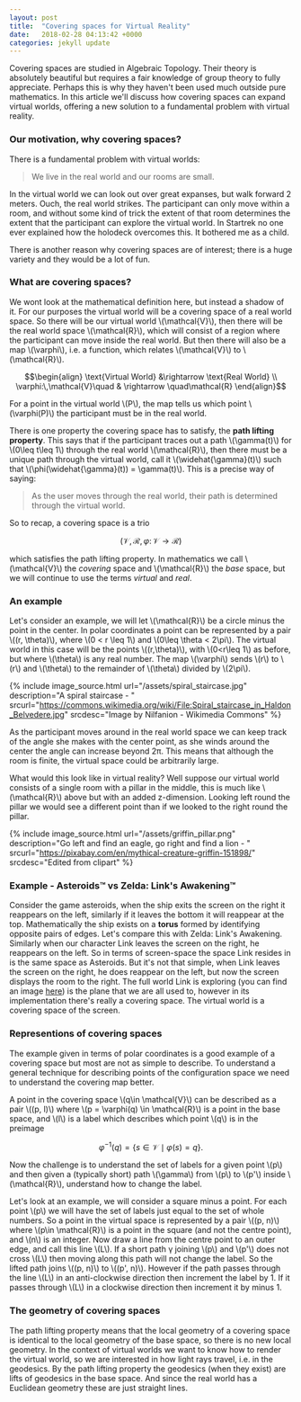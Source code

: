 ```yaml
---
layout: post
title:  "Covering spaces for Virtual Reality"
date:   2018-02-28 04:13:42 +0000
categories: jekyll update
---
```

Covering spaces are studied in Algebraic Topology.  Their theory is absolutely beautiful but requires a fair knowledge of group theory to fully appreciate.  Perhaps this is why they haven't been used much outside pure mathematics.  In this article we'll discuss how covering spaces can expand virtual worlds, offering a new solution to a fundamental problem with virtual reality.

### Our motivation, why covering spaces?

There is a fundamental problem with virtual worlds:

> We live in the real world and our rooms are small.

In the virtual world we can look out over great expanses, but walk forward 2 meters.  Ouch, the real world strikes.  The participant can only move within a room, and without some kind of trick the extent of that room determines the extent that the participant can explore the virtual world.  In Startrek no one ever explained how the holodeck overcomes this.  It bothered me as a child.

There is another reason why covering spaces are of interest; there is a huge variety and they would be a lot of fun.

### What are covering spaces?

We wont look at the mathematical definition here, but instead a shadow of it.
For our purposes the virtual world will be a covering space of a real world space.
So there will be our virtual world \\(\mathcal{V}\\), then there will be the real world space \\(\mathcal{R}\\), which will consist of a region where the participant can move inside the real world.
But then there will also be a map \\(\varphi\\), i.e. a function, which relates \\(\mathcal{V}\\) to \\(\mathcal{R}\\).  

$$\begin{align}
 \text{Virtual World} &\rightarrow \text{Real World} \\
 \varphi:\,\mathcal{V}\quad & \rightarrow \quad\mathcal{R}
\end{align}$$

For a point in the virtual world \\(P\\), the map tells us which point \\(\varphi(P)\\) the participant must be in the real world.

There is one property the covering space has to satisfy, the **path lifting property**.  This says that if the participant traces out a path \\(\gamma(t)\\) for \\(0\leq t\leq 1\\) through the real world \\(\mathcal{R}\\), then there must be a unique path through the virtual world, call it \\(\widehat{\gamma}(t)\\) such that \\(\phi(\widehat{\gamma}(t)) = \gamma(t)\\).  This is a precise way of saying:

> As the user moves through the real world, their path is determined through the virtual world.

So to recap, a covering space is a trio

$$(\mathcal{V}, \mathcal{R}, \varphi:\,\mathcal{V}\rightarrow\mathcal{R})$$

which satisfies the path lifting property.
In mathematics we call \\(\mathcal{V}\\) the *covering* space and \\(\mathcal{R}\\) the *base* space, but we will continue to use the terms *virtual* and *real*.

### An example

Let's consider an example, we will let \\(\mathcal{R}\\) be a circle minus the point in the center.
In polar coordinates a point can be represented by a pair \\((r, \theta)\\), where \\(0 < r \leq 1\\) and \\(0\leq \theta < 2\pi\\).  The virtual world in this case will be the points \\((r,\theta)\\), with \\(0<r\leq 1\\) as before, but where \\(\theta\\) is any real number.  The map \\(\varphi\\) sends \\(r\\) to \\(r\\) and \\(\theta\\) to the remainder of \\(\theta\\) divided by \\(2\pi\\).

{% include image_source.html url="/assets/spiral_staircase.jpg" description="A spiral staircase - " srcurl="https://commons.wikimedia.org/wiki/File:Spiral_staircase_in_Haldon_Belvedere.jpg" srcdesc="Image by Nilfanion - Wikimedia Commons" %}

As the participant moves around in the real world space we can keep track of the angle she makes with the center point, as she winds around the center the angle can increase beyond 2&pi;.  This means that although the room is finite, the virtual space could be arbitrarily large.

What would this look like in virtual reality?  Well suppose our virtual world consists of a single room with a pillar in the middle, this is much like \\(\mathcal{R}\\) above but with an added z-dimension.  Looking left round the pillar we would see a different point than if we looked to the right round the pillar.

{% include image_source.html url="/assets/griffin_pillar.png" description="Go left and find an eagle, go right and find a lion - " srcurl="https://pixabay.com/en/mythical-creature-griffin-151898/" srcdesc="Edited from clipart" %}

### Example - Asteroids&trade; vs Zelda: Link's Awakening&trade;

Consider the game asteroids, when the ship exits the screen on the right it reappears on the left, similarly if it leaves the bottom it will reappear at the top.  Mathematically the ship exists on a **torus** formed by identifying opposite pairs of edges.
Let's compare this with Zelda: Link's Awakening.  Similarly when our character Link leaves the screen on the right, he reappears on the left.  So in terms of screen-space the space Link resides in is the same space as Asteroids.  But it's not that simple, when Link leaves the screen on the right, he does reappear on the left, but now the screen displays the room to the right.
The full world Link is exploring
(you can find an image [here](http://www.zeldaelements.net/images/games/links_awakening/maps/worldmap.png))
is the plane that we are all used to, however in its implementation there's really a covering space.  The virtual world is a covering space of the screen.

### Representions of covering spaces

The example given in terms of polar coordinates is a good example of a covering space but most are not as simple to describe.  To understand a general technique for describing points of the configuration space we need to understand the covering map better.

A point in the covering space \\(q\in \mathcal{V}\\) can be described as a pair \\((p, l)\\) where \\(p = \varphi(q) \in \mathcal{R}\\) is a point in the base space, and \\(l\\) is a label which describes which point \\(q\\) is in the preimage

$$\varphi^{-1}(q) = \{s \in \mathcal{V} \mid \varphi(s) = q\}.$$

Now the challenge is to understand the set of labels for a given point \\(p\\) and then given a (typically short) path \\(\gamma\\) from \\(p\\) to \\(p'\\) inside \\(\mathcal{R}\\), understand how to change the label.

Let's look at an example, we will consider a square minus a point.  For each point \\(p\\) we will have the set of labels just equal to the set of whole numbers.
So a point in the virtual space is represented by a pair \\((p, n)\\) where \\(p\in \mathcal{R}\\) is a point in the square (and not the centre point), and \\(n\\) is an integer.
Now draw a line from the centre point to an outer edge, and call this line \\(L\\).  If a short path &gamma; joining \\(p\\) and \\(p'\\) does not cross \\(L\\) then moving along this path will not change the label.
So the lifted path joins \\((p, n)\\) to \\((p', n)\\).
However if the path passes through the line \\(L\\) in an anti-clockwise direction then increment the label by 1.  If it passes through \\(L\\) in a clockwise direction then increment it by minus 1.

### The geometry of covering spaces

The path lifting property means that the local geometry of a covering space is identical to the local geometry of the base space, so there is no new local geometry.  In the context of virtual worlds we want to know how to render the virtual world, so we are interested in how light rays travel, i.e. in the geodesics.  By the path lifting property the geodesics (when they exist) are lifts of geodesics in the base space.  And since the real world has a Euclidean geometry these are just straight lines.
